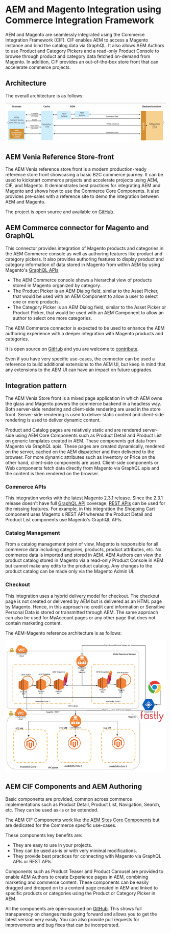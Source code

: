 # AEM and Magento Integration using Commerce Integration Framework

AEM and Magento are seamlessly integrated using the Commerce Integration Framework (CIF). CIF enables AEM to access a Magento instance and bind the catalog data via GraphQL. It also allows AEM Authors to use Product and Category Pickers and a read-only Product Console  to browse through product and category data fetched on-demand from Magento. In addition, CIF provides an out-of-the-box store front that can accelerate commerce projects.

## Architecture

The overall architecture is as follows:

![Architecture Overview](images/architecture-overview.jpg)

## AEM Venia Reference Store-front

The AEM Venia reference store front is a modern production-ready reference store front showcasing a basic B2C commerce journey. It can be used to kickstart commerce projects and accelerate projects using AEM, CIF, and Magento. It demonstrates best practices for integrating AEM and Magento and shows how to use the Commerce Core Components. It also provides pre-sales with a reference site to demo the integration between AEM and Magento.  

The project is open source and available on [GitHub](https://github.com/adobe/aem-core-cif-components).

## AEM Commerce connector for Magento and GraphQL

This connector provides integration of Magento products and categories in the AEM Commerce console as well as authoring features like product and category pickers.  It also provides authoring features to display product and category information of data stored in Magento from within AEM by using Magento's [GraphQL APIs](https://github.com/magento/graphql-ce/wiki/Roadmap)

* The AEM Commerce console shows a hierarchal view of products stored in Magento organized by category.
* The Product Picker is an AEM Dialog field, similar to the Asset Picker, that would be used with an AEM Component to allow a user to select one or more products.
* The Category Picker is an AEM Dialog field, similar to the Asset Picker or Product Picker, that would be used with an AEM Component to allow an author to select one more categories.

The AEM Commerce connector is expected to be used to enhance the AEM authoring experience with a deeper integration with Magento products and categories.

It is open source on [GitHub](https://github.com/adobe/commerce-cif-connector) and you are welcome to [contribute](https://github.com/adobe/commerce-cif-connector/blob/master/.github/CONTRIBUTING.md).

Even if you have very specific use-cases, the connector can be used a reference to build additional extensions to the AEM UI, but keep in mind that any extensions to the AEM UI can have an impact on future upgrades.

## Integration pattern

The AEM Venia Store front is a mixed page application in which AEM owns the glass and Magento powers the commerce backend in a headless way. Both server-side rendering and client-side rendering are used in the store front. Server-side rendering is used to deliver static content and client-side rendering is used to deliver dynamic content. 

Product and Catalog pages are relatively static and are rendered server-side using AEM Core Components such as Product Detail and Product List on generic templates created in AEM. These components get data from Magento via GraphQL apis.
These pages are created dynamically, rendered on the server, cached on the AEM dispatcher and then delivered to the browser.
For more dynamic attributes such as Inventory or Price on the other hand, client-side components are used. Client-side components or Web components fetch data directly from Magento via GraphQL apis and the content is then rendered on the browser. 

### Commerce APIs

This integration works with the latest Magento 2.3.1 release. Since the 2.3.1 release doesn't have full [GraphQL API](https://github.com/magento/graphql-ce/wiki/Roadmap) coverage, [REST APIs](https://devdocs.magento.com/guides/v2.3/rest/bk-rest.html) can be used for the missing features. For example, in this integration the Shopping Cart component uses Magento's REST API whereas the Product Detail and Product List components use Magento's GraphQL APIs. 

### Catalog Management

From a catalog management point of view, Magento is responsible for all commerce data including categories, products, product attributes, etc. No commerce data is imported and stored in AEM. AEM Authors can view the product catalog stored in Magento via a read-only Product Console in AEM but cannot make any edits to the product catalog. Any changes to the product catalog can be made only via the Magento Admin UI. 

### Checkout

This integration uses a hybrid delivery model for checkout. The checkout page is not created or delivered by AEM but is delivered as an HTML page by Magento. Hence, in this approach no credit card information or Sensitive Personal Data is stored or transmitted through AEM. The same approach can also be used for MyAccount pages or any other page that does not contain marketing content.

The AEM-Magento reference architecture is as follows:

![Reference Architecture](images/reference-architecture.jpg)

## AEM CIF Components and AEM Authoring

Basic components are provided, common across commerce implementations such as Product Detail, Product List, Navigation, Search, etc. They can be used as-is or be extended.

The AEM CIF Components work like the [AEM Sites Core Components](https://github.com/adobe/aem-core-wcm-components) but are dedicated for the Commerce specific use-cases.

These components key benefits are:
* They are easy to use in your projects.
* They can be used as-is or with very minimal modifications.
* They provide best practices for connecting with Magento via GraphQL APIs or REST APIs

Components such as Product Teaser and Product Carousel are provided to enable AEM Authors to create Experience pages in AEM, combining marketing and commerce content. These components can be easily dragged and dropped on to a content page created in AEM and linked to specific products or categories using the Product or Category Picker in AEM. 

All the components are open-sourced on [GitHub](https://github.com/adobe/aem-core-cif-components).
This shows full transparency on changes made going forward and allows you to get the latest version very easily. You can also provide pull requests for improvements and bug fixes that can be incorporated.
